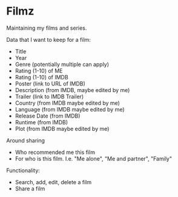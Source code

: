 # Filmz

Maintaining my films and series. 

Data that I want to keep for a film:
* Title
* Year
* Genre (potentially multiple can apply)
* Rating (1-10) of ME
* Rating (1-10) of IMDB
* Poster (link to URL of IMDB)
* Description (from IMDB, maybe edited by me)
* Trailer (link to IMDB Trailer)
* Country (from IMDB maybe edited by me)
* Language (from IMDB maybe edited by me)
* Release Date (from IMDB)
* Runtime (from IMDB)
* Plot (from IMDB maybe edited by me)

Around sharing
* Who recommended me this film
* For who is this film. I.e. "Me alone", "Me and partner", "Family"

Functionality:
* Search, add, edit, delete a film
* Share a film

